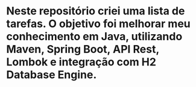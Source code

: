 # Neste repositório criei uma lista de tarefas. O objetivo foi melhorar meu conhecimento em Java, utilizando Maven, Spring Boot, API Rest, Lombok e integração com H2 Database Engine.

